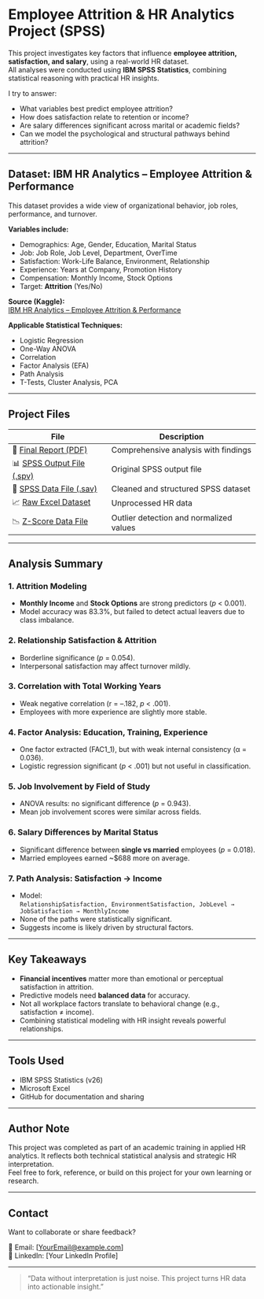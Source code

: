 # Employee Attrition & HR Analytics Project (SPSS)


This project investigates key factors that influence **employee attrition, satisfaction, and salary**, using a real-world HR dataset.  
All analyses were conducted using **IBM SPSS Statistics**, combining statistical reasoning with practical HR insights.

I try to answer:
- What variables best predict employee attrition?
- How does satisfaction relate to retention or income?
- Are salary differences significant across marital or academic fields?
- Can we model the psychological and structural pathways behind attrition?

---

## Dataset: IBM HR Analytics – Employee Attrition & Performance

This dataset provides a wide view of organizational behavior, job roles, performance, and turnover.

**Variables include:**
- Demographics: Age, Gender, Education, Marital Status  
- Job: Job Role, Job Level, Department, OverTime  
- Satisfaction: Work-Life Balance, Environment, Relationship  
- Experience: Years at Company, Promotion History  
- Compensation: Monthly Income, Stock Options  
- Target: **Attrition** (Yes/No)

**Source (Kaggle):**  
[IBM HR Analytics – Employee Attrition & Performance](https://www.kaggle.com/datasets/pavansubhasht/ibm-hr-analytics-attrition-dataset)

**Applicable Statistical Techniques:**
- Logistic Regression
- One-Way ANOVA
- Correlation
- Factor Analysis (EFA)
- Path Analysis
- T-Tests, Cluster Analysis, PCA

---

## Project Files

| File | Description |
|------|-------------|
| 📄 [Final Report (PDF)](https://github.com/YasinShamsedini/SPSS-AttritionIBMAnalysis/blob/main/Files/SPSS-IBM.pdf) | Comprehensive analysis with findings |
| 📊 [SPSS Output File (.spv)](https://github.com/YasinShamsedini/SPSS-AttritionIBMAnalysis/blob/main/Files/Output%20SPSS%20IBM.spv) | Original SPSS output file |
| 📂 [SPSS Data File (.sav)](https://github.com/YasinShamsedini/SPSS-AttritionIBMAnalysis/blob/main/Files/SPSS%20IBM.sav) | Cleaned and structured SPSS dataset |
| 📈 [Raw Excel Dataset](https://github.com/YasinShamsedini/SPSS-AttritionIBMAnalysis/blob/main/Files/final_data.xlsx) | Unprocessed HR data |
| 📉 [Z-Score Data File](https://github.com/YasinShamsedini/SPSS-AttritionIBMAnalysis/blob/main/Files/z_score.xlsx) | Outlier detection and normalized values |

---

## Analysis Summary

### 1. Attrition Modeling
- **Monthly Income** and **Stock Options** are strong predictors (*p* < 0.001).
- Model accuracy was 83.3%, but failed to detect actual leavers due to class imbalance.

### 2. Relationship Satisfaction & Attrition
- Borderline significance (*p* = 0.054).
- Interpersonal satisfaction may affect turnover mildly.

### 3. Correlation with Total Working Years
- Weak negative correlation (r = –.182, *p* < .001).
- Employees with more experience are slightly more stable.

### 4. Factor Analysis: Education, Training, Experience
- One factor extracted (FAC1_1), but with weak internal consistency (α = 0.036).
- Logistic regression significant (*p* < .001) but not useful in classification.

### 5. Job Involvement by Field of Study
- ANOVA results: no significant difference (*p* = 0.943).
- Mean job involvement scores were similar across fields.

### 6. Salary Differences by Marital Status
- Significant difference between **single vs married** employees (*p* = 0.018).
- Married employees earned ~$688 more on average.

### 7. Path Analysis: Satisfaction → Income
- Model:  
  `RelationshipSatisfaction, EnvironmentSatisfaction, JobLevel → JobSatisfaction → MonthlyIncome`
- None of the paths were statistically significant.
- Suggests income is likely driven by structural factors.

---

## Key Takeaways

- **Financial incentives** matter more than emotional or perceptual satisfaction in attrition.
- Predictive models need **balanced data** for accuracy.
- Not all workplace factors translate to behavioral change (e.g., satisfaction ≠ income).
- Combining statistical modeling with HR insight reveals powerful relationships.

---

## Tools Used

- IBM SPSS Statistics (v26)
- Microsoft Excel
- GitHub for documentation and sharing

---

## Author Note

This project was completed as part of an academic training in applied HR analytics. It reflects both technical statistical analysis and strategic HR interpretation.  
Feel free to fork, reference, or build on this project for your own learning or research.

---

## Contact

Want to collaborate or share feedback?

📧 Email: [YourEmail@example.com]  
🔗 LinkedIn: [Your LinkedIn Profile]

---

> “Data without interpretation is just noise. This project turns HR data into actionable insight.”

